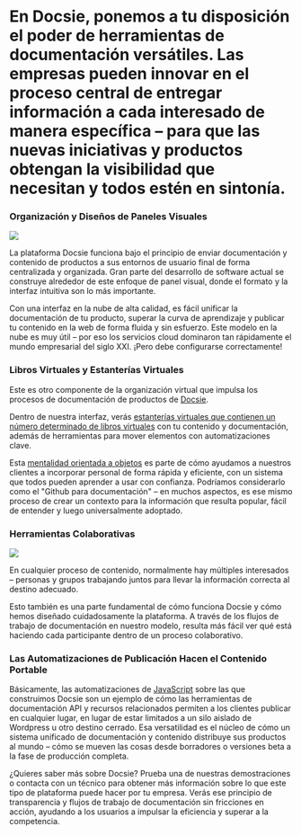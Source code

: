 # En Docsie, ponemos a tu disposición el poder de herramientas de documentación versátiles. Las empresas pueden innovar en el proceso central de entregar información a cada interesado de manera específica – para que las nuevas iniciativas y productos obtengan la visibilidad que necesitan y todos estén en sintonía.

### Organización y Diseños de Paneles Visuales

![](https://cdn.docsie.io/workspace_PfNzfGj3YfKKtTO4T/doc_JLDSpWBDcIaMWR3Ce/file_KcRBWUiCJ0UoEUOKC/f86c49a8-1b13-5d38-2fbe-f671f02cfaecmaxim_ilyahov_blf4r69ltgw_unsplash.jpg)

La plataforma Docsie funciona bajo el principio de enviar documentación y contenido de productos a sus entornos de usuario final de forma centralizada y organizada. Gran parte del desarrollo de software actual se construye alrededor de este enfoque de panel visual, donde el formato y la interfaz intuitiva son lo más importante.

Con una interfaz en la nube de alta calidad, es fácil unificar la documentación de tu producto, superar la curva de aprendizaje y publicar tu contenido en la web de forma fluida y sin esfuerzo. Este modelo en la nube es muy útil – por eso los servicios cloud dominaron tan rápidamente el mundo empresarial del siglo XXI. ¡Pero debe configurarse correctamente!

### Libros Virtuales y Estanterías Virtuales

Este es otro componente de la organización virtual que impulsa los procesos de documentación de productos de [Docsie](https://www.docsie.io/).

Dentro de nuestra interfaz, verás [estanterías virtuales que contienen un número determinado de libros virtuales](https://portals.docsie.io/docsie/docsie-documentation/using-docsie/?doc=/using-docsie-library/moving-and-copying-documents/) con tu contenido y documentación, además de herramientas para mover elementos con automatizaciones clave.

Esta [mentalidad orientada a objetos](https://dl.acm.org/doi/10.1145/3290605.3300921) es parte de cómo ayudamos a nuestros clientes a incorporar personal de forma rápida y eficiente, con un sistema que todos pueden aprender a usar con confianza. Podríamos considerarlo como el "Github para documentación" – en muchos aspectos, es ese mismo proceso de crear un contexto para la información que resulta popular, fácil de entender y luego universalmente adoptado.

### Herramientas Colaborativas

![](https://cdn.docsie.io/workspace_PfNzfGj3YfKKtTO4T/doc_JLDSpWBDcIaMWR3Ce/file_9A6GNIUeIDG1bUZID/bf6dc944-2db5-e845-f946-37c7e99ee813marvin_meyer_syto3xs06fu_unsplash.jpg)

En cualquier proceso de contenido, normalmente hay múltiples interesados – personas y grupos trabajando juntos para llevar la información correcta al destino adecuado.

Esto también es una parte fundamental de cómo funciona Docsie y cómo hemos diseñado cuidadosamente la plataforma. A través de los flujos de trabajo de documentación en nuestro modelo, resulta más fácil ver qué está haciendo cada participante dentro de un proceso colaborativo.

### Las Automatizaciones de Publicación Hacen el Contenido Portable

Básicamente, las automatizaciones de [JavaScript](https://www.javascript.com/) sobre las que construimos Docsie son un ejemplo de cómo las herramientas de documentación API y recursos relacionados permiten a los clientes publicar en cualquier lugar, en lugar de estar limitados a un silo aislado de Wordpress u otro destino cerrado. Esa versatilidad es el núcleo de cómo un sistema unificado de documentación y contenido distribuye sus productos al mundo – cómo se mueven las cosas desde borradores o versiones beta a la fase de producción completa.

¿Quieres saber más sobre Docsie? Prueba una de nuestras demostraciones o contacta con un técnico para obtener más información sobre lo que este tipo de plataforma puede hacer por tu empresa. Verás ese principio de transparencia y flujos de trabajo de documentación sin fricciones en acción, ayudando a los usuarios a impulsar la eficiencia y superar a la competencia.